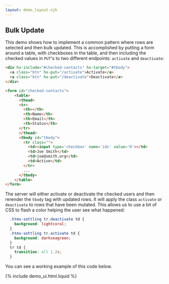 ```yaml
---
layout: demo_layout.njk
---
```

        
## Bulk Update

This demo shows how to implement a common pattern where rows are selected and then bulk updated.  This is 
accomplished by putting a form around a table, with checkboxes in the table, and then including the checked
values in `PUT`'s to two different endpoints: `activate` and `deactivate`:

```html
<div hx-include="#checked-contacts" hx-target="#tbody">
  <a class="btn" hx-put="/activate">Activate</a>
  <a class="btn" hx-put="/deactivate">Deactivate</a>
</div>

<form id="checked-contacts">
    <table>
      <thead>
      <tr>
        <th></th>
        <th>Name</th>
        <th>Email</th>
        <th>Status</th>
      </tr>
      </thead>
      <tbody id="tbody">
        <tr class="">
          <td><input type='checkbox' name='ids' value='0'></td>
          <td>Joe Smith</td>
          <td>joe@smith.org</td>
          <td>Active</td>
        </tr>
        ...
      </tbody>
    </table>
</form>
```

The server will either activate or deactivate the checked users and then rerender the `tbody` tag with
updated rows.  It will apply the class `activate` or `deactivate` to rows that have been mutated.  This allows
us to use a bit of CSS to flash a color helping the user see what happened:

```css
  .htmx-settling tr.deactivate td {
    background: lightcoral;
  }
  .htmx-settling tr.activate td {
    background: darkseagreen;
  }
  tr td {
    transition: all 1.2s;
  }
```

You can see a working example of this code below.

<style scoped="">
  .htmx-settling tr.deactivate td {
    background: lightcoral;
  }
  .htmx-settling tr.activate td {
    background: darkseagreen;
  }
  tr td {
    transition: all 1.2s;
  }
</style>

{% include demo_ui.html.liquid %}

<script>
    //=========================================================================
    // Fake Server Side Code
    //=========================================================================

    // data
    var dataStore = function(){
      var data = [
        { name: "Joe Smith", email: "joe@smith.org", status: "Active" },
        { name: "Angie MacDowell", email: "angie@macdowell.org", status: "Active" },
        { name: "Fuqua Tarkenton", email: "fuqua@tarkenton.org", status: "Active" },
        { name: "Kim Yee", email: "kim@yee.org", status: "Inactive" }
      ];
      return {
        findContactById : function(id) {
          return data[id];
        },
        allContacts : function() {
          return data;
        }
      }
    }()
    
    function getIds(params) {
      if(params['ids']) {
        if(Array.isArray(params['ids'])) {
          return params['ids'].map(x => parseInt(x))
        } else {
          return [parseInt(params['ids'])];
        }
      } else {
        return [];
      }
    }

    // routes
    init("/demo", function(request){
        return displayUI(dataStore.allContacts());
    });

    onPut("/activate", function(request, params){
        var ids = getIds(params);
        for (var i = 0; i < ids.length; i++) {
          dataStore.findContactById(ids[i])['status'] = 'Active';
        }
        return displayTable(ids, dataStore.allContacts(), 'activate');
    });

    onPut("/deactivate", function (req, params) {
        var ids = getIds(params);
        for (var i = 0; i < ids.length; i++) {
          dataStore.findContactById(ids[i])['status'] = 'Inactive';
        }
        return displayTable(ids, dataStore.allContacts(), 'deactivate');
    });

    // templates
    function displayUI(contacts) {
      return `<h3>Select Rows And Activate Or Deactivate Below<h3>
               <form id="checked-contacts">
                <table>
                  <thead>
                  <tr>
                    <th></th>
                    <th>Name</th>
                    <th>Email</th>
                    <th>Status</th>
                  </tr>
                  </thead>
                  <tbody id="tbody">
                    ${displayTable([], contacts, "")}
                  </tbody>
                </table>
              </form>
              <br/>
              <div hx-include="#checked-contacts" hx-target="#tbody">
                <a class="btn" hx-put="/activate">Activate</a>
                <a class="btn" hx-put="/deactivate">Deactivate</a>
              </div>`
    }
    
    function displayTable(ids, contacts, action) {
      var txt = "";
      for (var i = 0; i < contacts.length; i++) {
        var c = contacts[i];
        txt += `\n<tr class="${ids.includes(i) ? action : ""}">
                  <td><input type='checkbox' name='ids' value='${i}'></td><td>${c.name}</td><td>${c.email}</td><td>${c.status}</td>
                </tr>`
      }
      return txt;
    }
</script>
